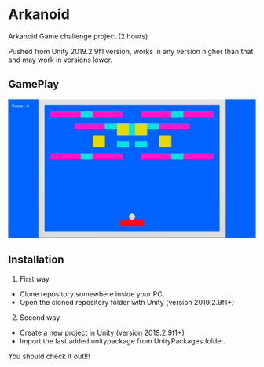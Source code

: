 # Arkanoid

Arkanoid Game challenge project (2 hours)

Pushed from Unity 2019.2.9f1 version, works in any version higher than that and may work in versions lower.


## GamePlay

![GamePlay](/Images/arkanoid.png?raw=true "GamePlay")


## Installation

1) First way 
- Clone repository somewhere inside your PC.
- Open the cloned repository folder with Unity (version 2019.2.9f1+)

2) Second way
- Create a new project in Unity (version 2019.2.9f1+)
- Import the last added unitypackage from UnityPackages folder. 



You should check it out!!!
